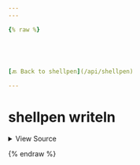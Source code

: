 ```yaml
---
---

{% raw %}





[🔙 Back to shellpen](/api/shellpen)

---
```








<!-- Todo, if there are no subcommands under the child commands, use a smaller heading size -->

# shellpen writeln



<details>
  <summary>View Source</summary>

{% endraw %}
{% highlight sh %}
"writeln")
  _SHELLPEN_SOURCECODE[$_SHELLPEN_CURRENT_SOURCE_INDEX]+="$( shellpen indentation )$*\n"
{% endhighlight %}
{% raw %}

</details>








  
{% endraw %}
